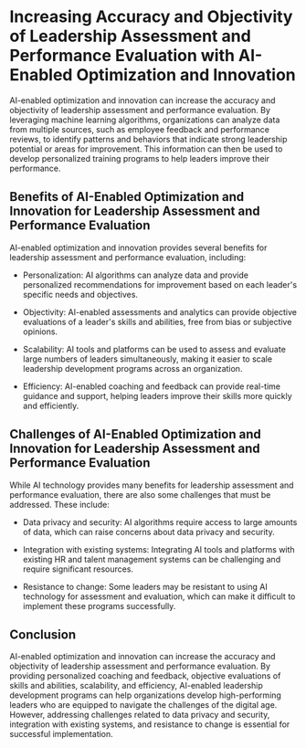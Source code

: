 Increasing Accuracy and Objectivity of Leadership Assessment and Performance Evaluation with AI-Enabled Optimization and Innovation
==========================================================================================================================================================================================

AI-enabled optimization and innovation can increase the accuracy and objectivity of leadership assessment and performance evaluation. By leveraging machine learning algorithms, organizations can analyze data from multiple sources, such as employee feedback and performance reviews, to identify patterns and behaviors that indicate strong leadership potential or areas for improvement. This information can then be used to develop personalized training programs to help leaders improve their performance.

Benefits of AI-Enabled Optimization and Innovation for Leadership Assessment and Performance Evaluation
-------------------------------------------------------------------------------------------------------

AI-enabled optimization and innovation provides several benefits for leadership assessment and performance evaluation, including:

* Personalization: AI algorithms can analyze data and provide personalized recommendations for improvement based on each leader's specific needs and objectives.

* Objectivity: AI-enabled assessments and analytics can provide objective evaluations of a leader's skills and abilities, free from bias or subjective opinions.

* Scalability: AI tools and platforms can be used to assess and evaluate large numbers of leaders simultaneously, making it easier to scale leadership development programs across an organization.

* Efficiency: AI-enabled coaching and feedback can provide real-time guidance and support, helping leaders improve their skills more quickly and efficiently.

Challenges of AI-Enabled Optimization and Innovation for Leadership Assessment and Performance Evaluation
---------------------------------------------------------------------------------------------------------

While AI technology provides many benefits for leadership assessment and performance evaluation, there are also some challenges that must be addressed. These include:

* Data privacy and security: AI algorithms require access to large amounts of data, which can raise concerns about data privacy and security.

* Integration with existing systems: Integrating AI tools and platforms with existing HR and talent management systems can be challenging and require significant resources.

* Resistance to change: Some leaders may be resistant to using AI technology for assessment and evaluation, which can make it difficult to implement these programs successfully.

Conclusion
----------

AI-enabled optimization and innovation can increase the accuracy and objectivity of leadership assessment and performance evaluation. By providing personalized coaching and feedback, objective evaluations of skills and abilities, scalability, and efficiency, AI-enabled leadership development programs can help organizations develop high-performing leaders who are equipped to navigate the challenges of the digital age. However, addressing challenges related to data privacy and security, integration with existing systems, and resistance to change is essential for successful implementation.
